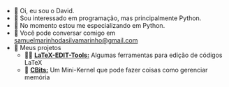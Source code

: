 - 👋 Oi, eu sou o David.
- 👀 Sou interessado em programação, mas principalmente Python.
- 🐍 No momento estou me especializando em Python.
- 📨 Você pode conversar comigo em samuelmarinhodasilvamarinho@gmail.com
- 📝 Meus projetos
  - 🐍🍃 [**LaTeX-EDIT-Tools:**](https://github.com/DavdTheItGuy/LaTeX-EDIT-Tools) Algumas ferramentas para edição de códigos LaTeX
  - 🧮 [**CBits:**](https://github.com/DavdTheItGuy/CBits) Um Mini-Kernel que pode fazer coisas como gerenciar memória

